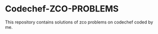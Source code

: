 # Codechef-ZCO-PROBLEMS
This repository contains solutions of zco problems on codechef  coded by me.
